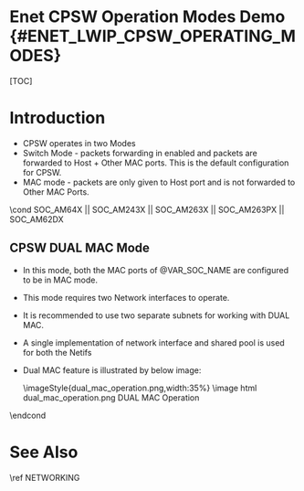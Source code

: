 # Enet CPSW Operation Modes Demo {#ENET_LWIP_CPSW_OPERATING_MODES}

[TOC]

# Introduction

- CPSW operates in two Modes
 - Switch Mode - packets forwarding in enabled and packets are forwarded to Host + Other MAC ports. This is the default configuration for CPSW.
 - MAC mode - packets are only given to Host port and is not forwarded to Other MAC Ports.

\cond SOC_AM64X || SOC_AM243X || SOC_AM263X || SOC_AM263PX || SOC_AM62DX

## CPSW DUAL MAC Mode
- In this mode, both the MAC ports of @VAR_SOC_NAME are configured to be in MAC mode.
- This mode requires two Network interfaces to operate.
- It is recommended to use two separate subnets for working with DUAL MAC.
- A single implementation of network interface and shared pool is used for both the Netifs
- Dual MAC feature is illustrated by below image:

  \imageStyle{dual_mac_operation.png,width:35%}
  \image html dual_mac_operation.png DUAL MAC Operation

\endcond


# See Also

\ref NETWORKING
